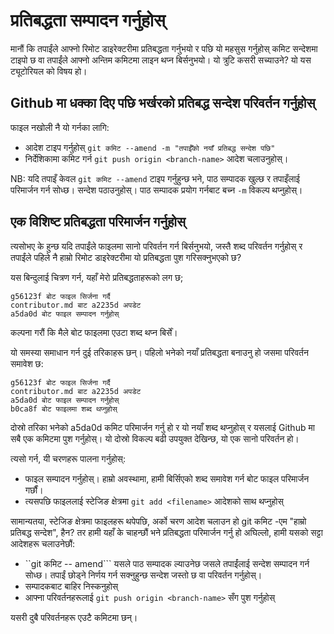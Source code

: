 # प्रतिबद्धता सम्पादन गर्नुहोस्

मानौं कि तपाईंले आफ्नो रिमोट डाइरेक्टरीमा प्रतिबद्धता गर्नुभयो र पछि यो महसुस गर्नुहोस् कमिट सन्देशमा टाइपो छ वा तपाईंले आफ्नो अन्तिम कमिटमा लाइन थप्न बिर्सनुभयो। यो त्रुटि कसरी सच्याउने? यो यस ट्यूटोरियल को विषय हो।

## Github मा धक्का दिए पछि भर्खरको प्रतिबद्ध सन्देश परिवर्तन गर्नुहोस्

फाइल नखोली नै यो गर्नका लागि:

- आदेश टाइप गर्नुहोस् `git कमिट --amend -m "तपाईँको नयाँ प्रतिबद्ध सन्देश पछि"`
- निर्देशिकामा कमिट गर्न `git push origin <branch-name>` आदेश चलाउनुहोस्।

NB: यदि तपाइँ केवल `git कमिट --amend` टाइप गर्नुहुन्छ भने, पाठ सम्पादक खुल्छ र तपाइँलाई परिमार्जन गर्न सोध्छ।
सन्देश पठाउनुहोस्। पाठ सम्पादक प्रयोग गर्नबाट बच्न `-m` विकल्प थप्नुहोस्।

## एक विशिष्ट प्रतिबद्धता परिमार्जन गर्नुहोस्

त्यसोभए के हुन्छ यदि तपाईंले फाइलमा सानो परिवर्तन गर्न बिर्सनुभयो, जस्तै शब्द परिवर्तन गर्नुहोस् र
तपाईंले पहिले नै हाम्रो रिमोट डाइरेक्टरीमा यो प्रतिबद्धता पुश गरिसक्नुभएको छ?

यस बिन्दुलाई चित्रण गर्न, यहाँ मेरो प्रतिबद्धताहरूको लग छ;

```
g56123f बोट फाइल सिर्जना गर्दै
contributor.md बाट a2235d अपडेट
a5da0d बोट फाइल सम्पादन गर्नुहोस्
```

कल्पना गरौं कि मैले बोट फाइलमा एउटा शब्द थप्न बिर्सें।

यो समस्या समाधान गर्न दुई तरिकाहरू छन्। पहिलो भनेको नयाँ प्रतिबद्धता बनाउनु हो जसमा परिवर्तन समावेश छ:

```
g56123f बोट फाइल सिर्जना गर्दै
contributor.md बाट a2235d अपडेट
a5da0d बोट फाइल सम्पादन गर्नुहोस्
b0ca8f बोट फाइलमा शब्द थप्नुहोस्
```

दोस्रो तरिका भनेको a5da0d कमिट परिमार्जन गर्नु हो र यो नयाँ शब्द थप्नुहोस् र यसलाई Github मा सबै एक कमिटमा पुश गर्नुहोस्।
यो दोस्रो विकल्प बढी उपयुक्त देखिन्छ, यो एक सानो परिवर्तन हो।

त्यसो गर्न, यी चरणहरू पालना गर्नुहोस्:

- फाइल सम्पादन गर्नुहोस्। हाम्रो अवस्थामा, हामी बिर्सिएको शब्द समावेश गर्न बोट फाइल परिमार्जन गर्छौं।
- त्यसपछि फाइललाई स्टेजिङ क्षेत्रमा `git add <filename>` आदेशको साथ थप्नुहोस्

सामान्यतया, स्टेजिङ क्षेत्रमा फाइलहरू थपेपछि, अर्को चरण आदेश चलाउन हो
git कमिट -एम "हाम्रो प्रतिबद्ध सन्देश", हैन? तर हामी यहाँ के चाहन्छौं भने प्रतिबद्धता परिमार्जन गर्नु हो
अघिल्लो, हामी यसको सट्टा आदेशहरू चलाउनेछौं:

- ``git कमिट -- amend```
  यसले पाठ सम्पादक ल्याउनेछ जसले तपाईंलाई सन्देश सम्पादन गर्न सोध्छ। तपाईं छोड्ने निर्णय गर्न सक्नुहुन्छ
  सन्देश जस्तो छ वा परिवर्तन गर्नुहोस्।
- सम्पादकबाट बाहिर निस्कनुहोस्
- आफ्ना परिवर्तनहरूलाई `git push origin <branch-name>` सँग पुश गर्नुहोस्

यसरी दुबै परिवर्तनहरू एउटै कमिटमा छन्।
